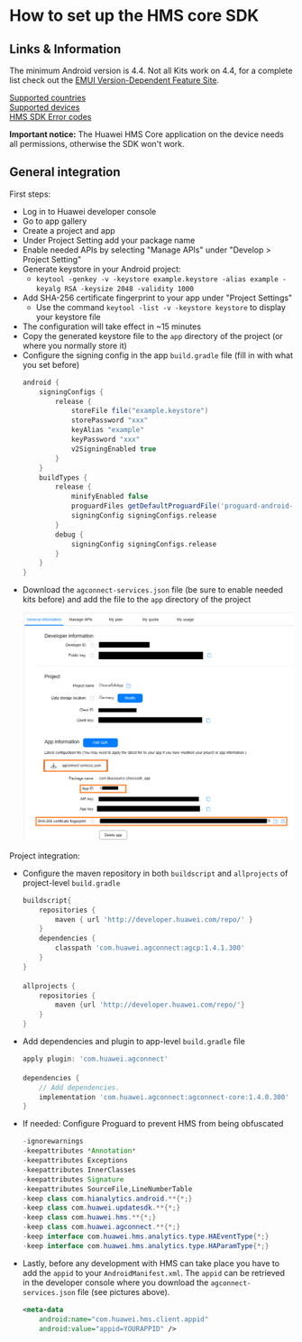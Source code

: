 # How to set up the HMS core SDK

## Links & Information

The minimum Android version is 4.4. Not all Kits work on 4.4, for a complete list check out the [EMUI Version-Dependent Feature Site](https://developer.huawei.com/consumer/en/doc/HMSCore-Guides-V5/emui-version-dependent-0000001050042515-V5).

[Supported countries](https://developer.huawei.com/consumer/en/doc/HMSCore-Guides-V5/supported-regions-0000001050437657-V5)  
[Supported devices](https://developer.huawei.com/consumer/en/doc/HMSCore-Guides-V5/supported-devices-0000001050312738-V5)    
[HMS SDK Error codes](https://developer.huawei.com/consumer/en/doc/development/HMS-References/hms-error-code)

**Important notice:** The Huawei HMS Core application on the device needs all permissions, otherwise the SDK won't work.


## General integration

First steps:
- Log in to Huawei developer console
- Go to app gallery
- Create a project and app
- Under Project Setting add your package name
- Enable needed APIs by selecting "Manage APIs" under "Develop > Project Setting"
- Generate keystore in your Android project:
  - `keytool -genkey -v -keystore example.keystore -alias example -keyalg RSA -keysize 2048 -validity 1000`
- Add SHA-256 certificate fingerprint to your app under "Project Settings"
  - Use the command `keytool -list -v -keystore keystore` to display your keystore file
- The configuration will take effect in ~15 minutes
- Copy the generated keystore file to the `app` directory of the project (or where you normally store it)
- Configure the signing config in the app `build.gradle` file (fill in with what you set before)
  ```gradle
  android {
      signingConfigs {
          release {
              storeFile file("example.keystore")
              storePassword "xxx"
              keyAlias "example"
              keyPassword "xxx"
              v2SigningEnabled true
          }
      }
      buildTypes {
          release {
              minifyEnabled false
              proguardFiles getDefaultProguardFile('proguard-android-optimize.txt'), 'proguard-rules.pro'
              signingConfig signingConfigs.release
          }
          debug {
              signingConfig signingConfigs.release
          }
      }
  }
  ```
- Download the `agconnect-services.json` file (be sure to enable needed kits before) and add the file to the `app` directory of the project
  <p align="left">
    <img src="./img/projectsettings.png" width="600"/>
  </p>


Project integration:
- Configure the maven repository in both `buildscript` and `allprojects` of project-level `build.gradle`
  ```gradle
  buildscript{
      repositories {
          maven { url 'http://developer.huawei.com/repo/' }
      }
      dependencies {
          classpath 'com.huawei.agconnect:agcp:1.4.1.300'
      }
  }
  
  allprojects {
      repositories {
          maven {url 'http://developer.huawei.com/repo/'}
      }
  }
  ```
- Add dependencies and plugin to app-level `build.gradle` file
  ```gradle
  apply plugin: 'com.huawei.agconnect'

  dependencies {
      // Add dependencies.
      implementation 'com.huawei.agconnect:agconnect-core:1.4.0.300'
  }
  ```
- If needed: Configure Proguard to prevent HMS from being obfuscated
  ```java
  -ignorewarnings
  -keepattributes *Annotation*
  -keepattributes Exceptions
  -keepattributes InnerClasses
  -keepattributes Signature
  -keepattributes SourceFile,LineNumberTable
  -keep class com.hianalytics.android.**{*;}
  -keep class com.huawei.updatesdk.**{*;}
  -keep class com.huawei.hms.**{*;}
  -keep class com.huawei.agconnect.**{*;}
  -keep interface com.huawei.hms.analytics.type.HAEventType{*;}
  -keep interface com.huawei.hms.analytics.type.HAParamType{*;}
  ```
- Lastly, before any development with HMS can take place you have to add the `appid` to your `AndroidManifest.xml`. The `appid` can be retrieved in the developer console where you download the `agconnect-services.json` file (see pictures above).
  ```xml
  <meta-data
      android:name="com.huawei.hms.client.appid"
      android:value="appid=YOURAPPID" />
  ```
